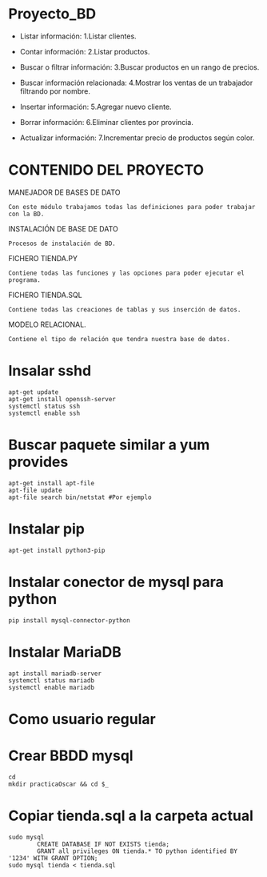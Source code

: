 # Proyecto_BD

* Listar información: 1.Listar clientes.


* Contar información: 2.Listar productos.


* Buscar o filtrar información: 3.Buscar productos en un rango de precios.


* Buscar información relacionada: 4.Mostrar los ventas de un trabajador filtrando por nombre.


* Insertar información: 5.Agregar nuevo cliente.


* Borrar información: 6.Eliminar clientes por provincia.


* Actualizar información: 7.Incrementar precio de productos según color.

# CONTENIDO DEL PROYECTO

MANEJADOR DE BASES DE DATO

	Con este módulo trabajamos todas las definiciones para poder trabajar con la BD.

INSTALACIÓN DE BASE DE DATO

	Procesos de instalación de BD.

FICHERO TIENDA.PY

	Contiene todas las funciones y las opciones para poder ejecutar el programa.

FICHERO TIENDA.SQL

	Contiene todas las creaciones de tablas y sus inserción de datos.
	
MODELO RELACIONAL.

	Contiene el tipo de relación que tendra nuestra base de datos.
	


# Insalar sshd
	apt-get update
	apt-get install openssh-server
	systemctl status ssh
	systemctl enable ssh

# Buscar paquete similar a yum provides
	apt-get install apt-file
	apt-file update
	apt-file search bin/netstat #Por ejemplo

# Instalar pip
	apt-get install python3-pip

# Instalar conector de mysql para python
	pip install mysql-connector-python

# Instalar MariaDB
	apt install mariadb-server
	systemctl status mariadb
	systemctl enable mariadb

# Como usuario regular
# Crear BBDD mysql
	cd
	mkdir practicaOscar && cd $_
# Copiar tienda.sql a la carpeta actual
	sudo mysql
    		CREATE DATABASE IF NOT EXISTS tienda;
    		GRANT all privileges ON tienda.* TO python identified BY '1234' WITH GRANT OPTION;
	sudo mysql tienda < tienda.sql
